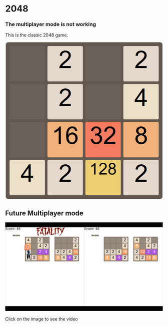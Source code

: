 # 2048
### The multiplayer mode is not working

This is the classic 2048 game.

<p align="center">
	<img src="https://raw.githubusercontent.com/Grivel-l/2048/master/img/theGame.jpg" alt="The game" />
</p>

## Future Multiplayer mode

<p align="center">
	<a href="https://www.youtube.com/watch?v=RI9TgNi0a50"><img src="https://raw.githubusercontent.com/Grivel-l/2048/master/img/multiplayer.jpg" alt="The multiplayer mode" /></a>
	<p>Click on the image to see the video</p>
</p>